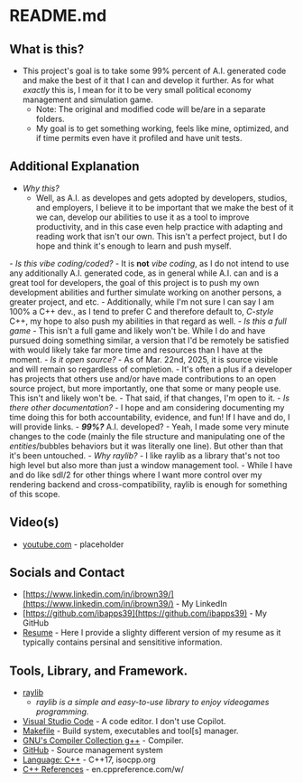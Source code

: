 # README.md
## What is this?
- This project's goal is to take some 99% percent of A.I. generated code and make the best of it that I can and develop it further. As for what <i>exactly</i> this is, I mean for it to be very small political economy management and simulation game.
    - Note: The original and modified code will be/are in a separate folders.
    - My goal is to get something working, feels like mine, optimized, and if time permits even have it profiled and have unit tests.
## Additional Explanation
- <i>Why this?</i> 
    - Well, as A.I. as developes and gets adopted by developers, studios, and employers, I believe it to be important that we make the best of it we can, develop our abilities to use it as a tool to improve productivity, and in this case even help practice with adapting and reading work that isn't our own. This isn't a perfect project, but I do hope and think it's enough to learn and push myself.
</n>
- <i>Is this vibe coding/coded?</i>
    - It is <b>not</b> <i>vibe coding</i>, as I do not intend to use any additionally A.I. generated code, as in general while A.I. can and is a great tool for developers, the goal of this project is to push my own development abilities and further simulate working on another persons, a greater project, and etc. 
    - Additionally, while I'm not sure I can say I am 100% a C++ dev., as I tend to prefer C and therefore default to, <i>C-style</i> C++, my hope to also push my abilities in that regard as well.
- <i>Is this a full game</i>
    - This isn't a full game and likely won't be. While I do and have pursued doing something similar, a version that I'd be remotely be satisfied with would likely take far more time and resources than I have at the moment.
- <i>Is it open source?</i> 
    - As of Mar. 22nd, 2025, it is source visible and will remain so regardless of completion. 
    - It's often a plus if a developer has projects that others use and/or have made contributions to an open source project, but more importantly, one that some or many people use. This isn't and likely won't be.
    - That said, if that changes, I'm open to it.
- <i>Is there other documentation?</i> 
    - I hope and am considering documenting my time doing this for both accountability, evidence, and fun! If I have and do, I will provide links.
- <b><i>99%?</i></b> A.I. developed? 
    - Yeah, I made some very minute changes to the code (mainly the file structure and manipulating one of the <i>entities</i>/bubbles behaviors but it was literally one line). But other than that it's been untouched.
- <i>Why raylib?</i> 
    - I like raylib as a library that's not too high level but also more than just a window management tool. 
    - While I have and do like sdl/2 for other things where I want more control over my rendering backend and cross-compatibility, raylib is enough for something of this scope.

## Video(s)
- [youtube.com](youtube.com) - placeholder

## Socials and Contact 
- [https://www.linkedin.com/in/ibrown39/](https://www.linkedin.com/in/ibrown39/) - My LinkedIn
- [https://github.com/ibapps39](https://github.com/ibapps39) - My GitHub
- [Resume]() - Here I provide a slighty different version of my resume as it typically contains persinal and sensititive information.

## Tools, Library, and Framework.
- [raylib](https://www.raylib.com)
    -  <i> raylib is a simple and easy-to-use library to enjoy videogames programming.</i>
- [Visual Studio Code](https://code.visualstudio.com) - A code editor. I don't use Copilot.
- [Makefile](https://www.gnu.org/software/make/) - Build system, executables and tool[s] manager.
- [GNU's Compiler Collection g++](https://www.gnu.org/software/gcc/) - Compiler. 
- [GitHub](github.com) - Source management system
- [Language: C++](https://isocpp.org) - C++17, isocpp.org
- [C++ References](en.cppreference.com/w/) - en.cppreference.com/w/